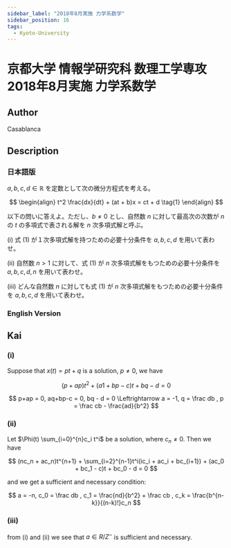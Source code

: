 ```yaml
---
sidebar_label: "2018年8月実施 力学系数学"
sidebar_position: 16
tags:
  - Kyoto-University
---
```

# 京都大学 情報学研究科 数理工学専攻 2018年8月実施 力学系数学

## **Author**
Casablanca

## **Description**
### 日本語版
$a, b, c, d \in \mathbb{R}$ を定数として次の微分方程式を考える。

$$
\begin{align}
t^2 \frac{dx}{dt} + (at + b)x = ct + d  \tag{1}
\end{align}
$$

以下の問いに答えよ。ただし、$b \neq 0$ とし、自然数 $n$ に対して最高次の次数が $n$ の $t$ の多項式で表される解を $n$ 次多項式解と呼ぶ。

(i) 式 (1) が１次多項式解を持つための必要十分条件を $a, b, c, d$ を用いて表わせ。

(ii) 自然数 $n > 1$ に対して、式 (1) が $n$ 次多項式解をもつための必要十分条件を $a, b, c, d, n$ を用いて表わせ。

(iii) どんな自然数 $n$ に対しても式 (1) が $n$ 次多項式解をもつための必要十分条件を $a, b, c, d$ を用いて表わせ。

### English Version


## **Kai**
### (i)
Suppose that $x(t) = pt + q$ is a solution, $p \neq 0$, we have

$$
(p+ap)t^2 + (a1+bp - c)t + bq - d = 0
$$

$$
p+ap = 0, aq+bp-c = 0, bq - d = 0 \Leftrightarrow a = -1, q = \frac db , p = \frac cb - \frac{ad}{b^2}
$$

### (ii)
Let $\Phi(t) \sum_{i=0}^{n}c_i t^i$ be a solution, where $c_n \neq 0$. Then we have

$$
(nc_n + ac_n)t^{n+1} + \sum_{i=2}^{n-1}t^i(ic_i + ac_i + bc_{i+1}) + (ac_0 + bc_1 - c)t + bc_0 - d = 0
$$

and we get a sufficient and necessary condition:

$$
a = -n, c_0 = \frac db , c_1 = \frac{nd}{b^2} + \frac cb , c_k = \frac{b^{n-k}}{(n-k)!}c_n
$$

### (iii)
from (i) and (ii) we see that $a \in R/Z^-$ is sufficient and necessary.
